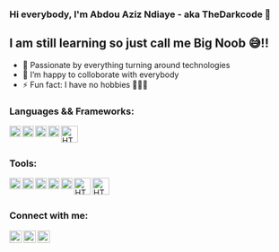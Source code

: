 ### Hi everybody, I'm Abdou Aziz Ndiaye - aka TheDarkcode 👋 


## I am still learning so just call me Big Noob 😅!!

- 🌟 Passionate by everything turning around technologies
- 👯 I’m happy to colloborate with everybody
- ⚡ Fun fact: I have no hobbies 🤣🤣🤣



### Languages && Frameworks:
<img align="left" alt="HTML5" width="20px" src="https://tribelocal.com/wp-content/uploads/2018/02/2000px-HTML5_logo_and_wordmark.svg_.png" />
<img align="left" alt="HTML5" width="20px" src="https://upload.wikimedia.org/wikipedia/commons/thumb/f/f5/Devicon-css3-plain-wordmark.svg/1024px-Devicon-css3-plain-wordmark.svg.png" />
<img align="left" alt="HTML5" width="20px" src="https://avatars.mds.yandex.net/i?id=68a6d0cf039f46c2559e193e01cd45da-5635981-images-thumbs&n=13" />
<img align="left" alt="HTML5" width="20px" src="https://upload.wikimedia.org/wikipedia/commons/thumb/a/a7/React-icon.svg/1200px-React-icon.svg.png" />
<img align="left" alt="HTML5" width="30px" src="https://www.cloudbalkan.com/wp-content/uploads/2018/05/2000px-Postgresql_elephant.svg_.png" />
<br />
<br />

### Tools:
<img align="left" alt="HTML5" width="20px" src="https://miro.medium.com/max/1200/1*Il-74JaJpKMhmuHgD-IoCw.png" />
<img align="left" alt="HTML5" width="20px" src="https://pngimg.com/uploads/github/github_PNG19.png" />
<img align="left" alt="HTML5" width="20px" src="https://i.imgur.com/PVNjlMN.png" />
<img align="left" alt="HTML5" width="20px" src="https://logos-download.com/wp-content/uploads/2021/01/Git_Logo-2048x2048.png" />
<img align="left" alt="HTML5" width="20px" src="https://www.ade-technologies.com/images/Postman_tool.png" />
<img align="left" alt="HTML5" width="30px" src="https://miro.medium.com/max/1200/1*IQPERZi0pkVNPfblez0UFQ.png" />
<img align="left" alt="HTML5" width="30px" src="https://euroia.eu/wp-content/uploads/Adobe_XD_logo_stacked.png" />
<br />
<br />


### Connect with me:

[<img align="left" alt="codeSTACKr | Twitter" width="22px" src="https://cdn.jsdelivr.net/npm/simple-icons@v3/icons/twitter.svg" />][twitter]
[<img align="left" alt="codeSTACKr | LinkedIn" width="22px" src="https://cdn.jsdelivr.net/npm/simple-icons@v3/icons/linkedin.svg" />][linkedin]
[<img align="left" alt="codeSTACKr | Instagram" width="22px" src="https://cdn.jsdelivr.net/npm/simple-icons@v3/icons/instagram.svg" />][instagram]

<br />

[twitter]: https://twitter.com/The_Darkcode
[instagram]: https://www.instagram.com/azizthedarkcode
[linkedin]: https://www.linkedin.com/in/abdou-aziz-dabakh-ndiaye-b903881a9
